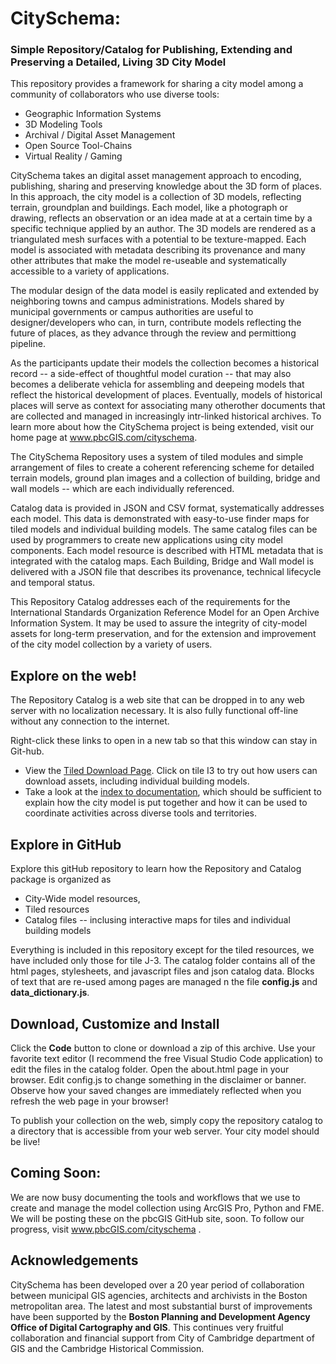 # CitySchema: 
### Simple Repository/Catalog for Publishing, Extending and Preserving a Detailed, Living 3D City Model
This repository provides a framework for sharing a city model among a community of collaborators who use diverse tools:

* Geographic Information Systems
* 3D Modeling Tools
* Archival / Digital Asset Management
* Open Source Tool-Chains
* Virtual Reality / Gaming

CitySchema takes an digital asset management approach to encoding, publishing, sharing and preserving knowledge about the 3D form of places.  In this approach, the city model is  a collection of 3D models, reflecting terrain, groundplan and buildings.  Each model, like a photograph or drawing, reflects an observation or an idea made at at a certain time by a specific technique applied by an author.  The 3D models are rendered as a triangulated mesh surfaces with a potential to be texture-mapped.  Each model is associated with metadata describing its provenance and many other attributes that make the model re-useable and systematically accessible to a variety of applications.  

The modular design of the data model is easily replicated and extended by neighboring towns and campus administrations. Models shared by municipal governments or campus authorities are useful to designer/developers who can, in turn, contribute models reflecting the future of places, as they advance through the review and permittiong pipeline. 

As the participants update their models the collection becomes a historical record -- a side-effect of thoughtful model curation -- that may also becomes a deliberate vehicla for assembling and deepeing models that reflect the historical development of places.  Eventually, models of historical places will serve as context for associating many otherother documents that are collected and managed in increasingly intr-linked historical archives.   To learn more about how the CitySchema project is being extended, visit our home page at www.pbcGIS.com/cityschema. 

The CitySchema Repository uses a system of tiled modules and simple arrangement of files to create a coherent referencing scheme for detailed terrain models, ground plan images and a collection of building, bridge and wall models -- which are each individually referenced.

Catalog data is provided in JSON and CSV format, systematically addresses each model.  This data is demonstrated with easy-to-use finder maps for tiled models and individual building models.  The same catalog files can be used by programmers to create new applications using city model components.   Each model resource is described with HTML metadata that is integrated with the catalog maps.  Each Building, Bridge and Wall model is delivered with a JSON file that describes its provenance, technical lifecycle and temporal status. 

This Repository Catalog addresses each of the requirements for the International Standards Organization Reference Model for an Open Archive Information System.  It may be used to assure the integrity of city-model assets for long-term preservation, and for the extension and improvement of the city model collection by a variety of users.

## Explore on the web!
The Repository Catalog is a web site that can be dropped in to any web server with no localization necessary. It is also fully functional off-line without any connection to the internet. 

Right-click these links to open in a new tab so that this window can stay in Git-hub.

* View the [Tiled Download Page](https://github.com/CitySchema/repository-catalog/catalog/index.htm).  Click on tile I3 to try out how users can download assets, including individual building models. 
* Take a look at the [index to documentation](https://github.com/CitySchema/repository-catalog/catalog/index.htm), which should be sufficient to explain how the city model is put together and how it can be used to coordinate activities across diverse tools and territories. 

## Explore in GitHub
Explore this gitHub repository to learn how the Repository and Catalog package is organized as 

* City-Wide model resources, 
* Tiled resources 
* Catalog files -- inclusing interactive maps for tiles and individual building models

Everything is included in this repository except for the tiled resources, we have included only those for tile J-3. The catalog folder contains all of the html pages, stylesheets, and javascript files and json catalog data.  Blocks of text that are re-used among pages are managed n the file **config.js** and **data_dictionary.js**.  

## Download, Customize and Install
Click the **Code** button to clone or download a zip of this archive.  Use your favorite text editor (I recommend the free Visual Studio Code application) to edit the files in the catalog folder.  Open the about.html page in your browser. Edit config.js to change something in the disclaimer or banner.  Observe how your saved changes are immediately reflected when you refresh the web page in your browser!  

To publish your collection on the web, simply copy the repository catalog to a directory that is accessible from your web server.  Your city model should be live!

## Coming Soon:
We are now busy documenting the tools and workflows that we use to create and manage the model collection using ArcGIS Pro, Python and FME.  We will be posting these on the pbcGIS GitHub site, soon. To follow our progress, visit www.pbcGIS.com/cityschema . 


## Acknowledgements
CitySchema has been developed over a 20 year period of collaboration between municipal GIS agencies, architects and archivists in the Boston metropolitan area.  The latest and most substantial burst of improvements have been supported by the **Boston Planning and Development Agency Office of Digital Cartography and GIS**.   This continues very fruitful collaboration and financial support from City of Cambridge department of GIS and the Cambridge Historical Commission.   



